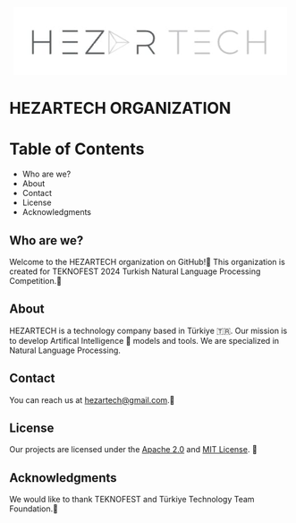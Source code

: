 <div style="margin:auto;" align="center">
<img src="https://github.com/HEZARTECH/.github/blob/main/profile/assets/HEZARTECH_LOGO.png?raw=true" />
</div>

# HEZARTECH ORGANIZATION

# Table of Contents

- Who are we?
- About
- Contact
- License
- Acknowledgments

## Who are we?

Welcome to the HEZARTECH organization on GitHub!👋 This organization is created for TEKNOFEST 2024 Turkish Natural Language Processing Competition.🏁

## About

HEZARTECH is a technology company based in Türkiye 🇹🇷. Our mission is to develop Artifical Intelligence 🤖 models and tools. We are specialized in Natural Language Processing.

<!--
## Projects

We are currently working on the following projects:

- [Project Name](https://github.com/HEZARTECH/project-name): A brief description of the project.
- [Project Name](https://github.com/HEZARTECH/project-name): A brief description of the project.
-->

## Contact

You can reach us at [hezartech@gmail.com](mailto:hezartech@gmail.com).📩

## License

Our projects are licensed under the [Apache 2.0](https://opensource.org/licenses/apache-2.0) and [MIT License](https://opensource.org/licenses/MIT). 📄



## Acknowledgments

We would like to thank TEKNOFEST and Türkiye Technology Team Foundation.🙏
